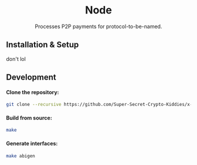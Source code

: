 <div align="center">
<h1>Node</h1>
Processes P2P payments for protocol-to-be-named.
</div>

## Installation & Setup

don't lol

## Development

#### Clone the repository:
```bash
git clone --recursive https://github.com/Super-Secret-Crypto-Kiddies/x-node.git
```

#### Build from source:

```bash
make
```

#### Generate interfaces:

```bash
make abigen
```
